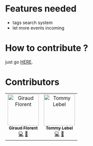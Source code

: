 # Features needed

- tags search system
- let more events incoming

# How to contribute ?

just go [HERE](https://vuemontreal.org/contributing.html).

# Contributors

<!-- ALL-CONTRIBUTORS-LIST:START - Do not remove or modify this section -->
<!-- prettier-ignore -->
<table>
  <tr>
    <td align="center"><a href="https://github.com/f3ltron"><img src="https://avatars1.githubusercontent.com/u/11556276?v=4" width="100px;" alt="Giraud Florent"/><br /><sub><b>Giraud Florent</b></sub></a><br /><a href="https://github.com/vuemontreal/vuemontreal/commits?author=f3ltron" title="Code">💻</a> <a href="https://github.com/vuemontreal/vuemontreal/commits?author=f3ltron" title="Documentation">📖</a></td>
    <td align="center"><a href="http://tlebel.com"><img src="https://avatars1.githubusercontent.com/u/1448836?v=4" width="100px;" alt="Tommy Lebel"/><br /><sub><b>Tommy Lebel</b></sub></a><br /><a href="https://github.com/vuemontreal/vuemontreal/commits?author=tlebel" title="Code">💻</a> <a href="https://github.com/vuemontreal/vuemontreal/commits?author=tlebel" title="Documentation">📖</a></td>
  </tr>
</table>

<!-- ALL-CONTRIBUTORS-LIST:END -->
